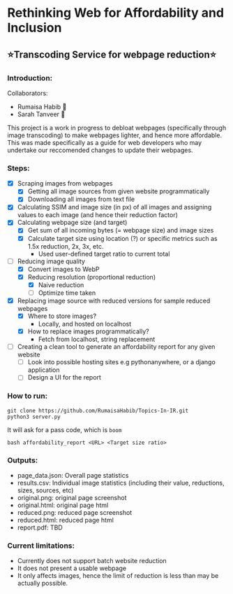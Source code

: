 
# Rethinking Web for Affordability and Inclusion
## ⭐Transcoding Service for webpage reduction⭐

### Introduction:
Collaborators:
 - Rumaisa Habib 🐸
 - Sarah Tanveer 🌻

This project is a work in progress to debloat webpages (specifically through image transcoding) to make webpages lighter, and hence more affordable. This was made specifically as a guide for web developers who may undertake our reccomended changes to update their webpages.

### Steps:
 - [x] Scraping images from webpages 
	 - [x] Getting all image sources from given website programmatically
	 - [x] Downloading all images from text file
 - [x] Calculating SSIM and image size (in px) of all images and assigning values to each image (and hence their reduction factor)
 - [x] Calculating webpage size (and target)
	 - [x] Get sum of all incoming bytes (= webpage size) and image sizes
	 - [x] Calculate target size using location (?) or specific metrics such as 1.5x reduction, 2x, 3x, etc.
	 	- Used user-defined target ratio to current total
 - [ ] Reducing image quality
	 - [x] Convert images to WebP
	 - [x] Reducing resolution (proportional reduction)
	 	- [x] Naive reduction
	 	- [ ] Optimize time taken
 - [x] Replacing image source with reduced versions for sample reduced webpages
	 - [x] Where to store images?
	 	- Locally, and hosted on localhost
	 - [x] How to replace images programmatically?
	 	- Fetch from localhost, string replacement
 - [ ] Creating a clean tool to generate an affordability report for any given website
	 - [ ] Look into possible hosting sites e.g pythonanywhere, or a django application
	 - [ ] Design a UI for the report 

### How to run:
```
git clone https://github.com/RumaisaHabib/Topics-In-IR.git
python3 server.py
```
It will ask for a pass code, which is ```boom```
```
bash affordability_report <URL> <Target size ratio>
```

### Outputs:
- page_data.json: Overall page statistics
- results.csv: Individual image statistics (including their value, reductions, sizes, sources, etc)
- original.png: original page screenshot
- original.html: original page html
- reduced.png: reduced page screenshot
- reduced.html: reduced page html
- report.pdf: TBD

### Current limitations:
- Currently does not support batch website reduction
- It does not present a usable webpage
- It only affects images, hence the limit of reduction is less than may be actually possible.
